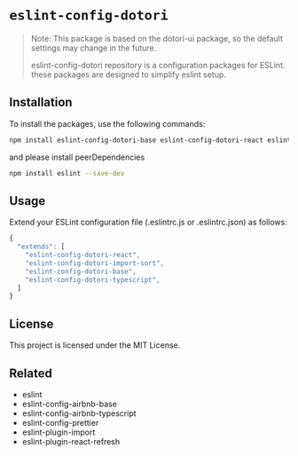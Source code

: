 # `eslint-config-dotori`

> Note: This package is based on the dotori-ui package, so the default settings may change in the future.
>
> eslint-config-dotori repository is a configuration packages for ESLint. these packages are designed to simplify eslint setup.

## Installation

To install the packages, use the following commands:

```bash
npm install eslint-config-dotori-base eslint-config-dotori-react eslint-config-dotori-import-sort eslint-config-dotori-typescript --save-dev
```

and please install peerDependencies

```bash
npm install eslint --save-dev
```

## Usage

Extend your ESLint configuration file (.eslintrc.js or .eslintrc.json) as follows:

```javascript
{
  "extends": [
    "eslint-config-dotori-react",
    "eslint-config-dotori-import-sort",
    "eslint-config-dotori-base",
    "eslint-config-dotori-typescript",
  ]
}
```

## License

This project is licensed under the MIT License.

## Related

- eslint
- eslint-config-airbnb-base
- eslint-config-airbnb-typescript
- eslint-config-prettier
- eslint-plugin-import
- eslint-plugin-react-refresh
